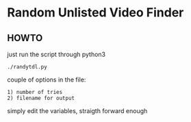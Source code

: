 # Random Unlisted Video Finder

## HOWTO

just run the script through python3

`./randytdl.py`

couple of options in the file:

	1) number of tries
	2) filename for output

simply edit the variables, straigth forward enough
